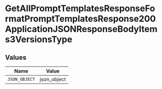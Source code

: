 # GetAllPromptTemplatesResponseFormatPromptTemplatesResponse200ApplicationJSONResponseBodyItems3VersionsType


## Values

| Name          | Value         |
| ------------- | ------------- |
| `JSON_OBJECT` | json_object   |